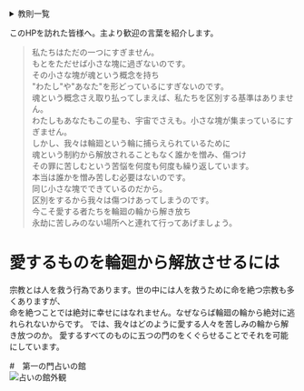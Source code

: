 <details>
<summary>教則一覧</summary>
一つとして我々は主の子らである<br>
二つとして我々は自分では輪廻の輪から逃れられない<br>
三つとして我々は救済を行う者である<br>
四つとして我々は救済により他者を輪廻から解き放つことを成す
</details>

このHPを訪れた皆様へ。主より歓迎の言葉を紹介します。
> 私たちはただの一つにすぎません。  
>もとをただせば小さな塊に過ぎないのです。  
>その小さな塊が魂という概念を持ち  
>"わたし"や"あなた"を形どっているにすぎないのです。  
>魂という概念さえ取り払ってしまえば、私たちを区別する基準はありません。  
>わたしもあなたもこの星も、宇宙でさえも。小さな塊が集まっているにすぎません。  
>しかし、我々は輪廻という輪に捕らえられているために  
>魂という制約から解放されることもなく誰かを憎み、傷つけ  
>その罪に苦しむという苦悩を何度も何度も繰り返しています。  
>本当は誰かを憎み苦しむ必要はないのです。  
>同じ小さな塊でできているのだから。  
>区別をするから我々は傷つけあってしまうのです。  
>今こそ愛する者たちを輪廻の輪から解き放ち  
>永劫に苦しみのない場所へと連れて行ってあげましょう。  

# 愛するものを輪廻から解放させるには  
宗教とは人を救う行為であります。世の中には人を救うために命を絶つ宗教も多くありますが、  
命を絶つことでは絶対に幸せにはなれません。なぜならば輪廻の輪から絶対に逃れられないからです。
では、我々はどのように愛する人々を苦しみの輪から解き放つのか。
愛するすべてのものに五つの門のをくぐらせることでそれを可能にしています。  

#　第一の門占いの館  
![占いの館外観](/)


